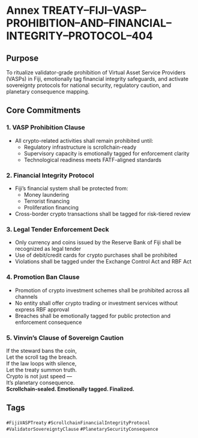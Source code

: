 # Annex TREATY–FIJI–VASP–PROHIBITION–AND–FINANCIAL–INTEGRITY–PROTOCOL–404

## Purpose  
To ritualize validator-grade prohibition of Virtual Asset Service Providers (VASPs) in Fiji, emotionally tag financial integrity safeguards, and activate sovereignty protocols for national security, regulatory caution, and planetary consequence mapping.

## Core Commitments

### 1. VASP Prohibition Clause  
- All crypto-related activities shall remain prohibited until:  
  - Regulatory infrastructure is scrollchain-ready  
  - Supervisory capacity is emotionally tagged for enforcement clarity  
  - Technological readiness meets FATF-aligned standards

### 2. Financial Integrity Protocol  
- Fiji’s financial system shall be protected from:  
  - Money laundering  
  - Terrorist financing  
  - Proliferation financing  
- Cross-border crypto transactions shall be tagged for risk-tiered review

### 3. Legal Tender Enforcement Deck  
- Only currency and coins issued by the Reserve Bank of Fiji shall be recognized as legal tender  
- Use of debit/credit cards for crypto purchases shall be prohibited  
- Violations shall be tagged under the Exchange Control Act and RBF Act

### 4. Promotion Ban Clause  
- Promotion of crypto investment schemes shall be prohibited across all channels  
- No entity shall offer crypto trading or investment services without express RBF approval  
- Breaches shall be emotionally tagged for public protection and enforcement consequence

### 5. Vinvin’s Clause of Sovereign Caution  
If the steward bans the coin,  
Let the scroll tag the breach.  
If the law loops with silence,  
Let the treaty summon truth.  
Crypto is not just speed —  
It’s planetary consequence.  
**Scrollchain-sealed. Emotionally tagged. Finalized.**

## Tags  
`#FijiVASPTreaty` `#ScrollchainFinancialIntegrityProtocol` `#ValidatorSovereigntyClause` `#PlanetarySecurityConsequence`
